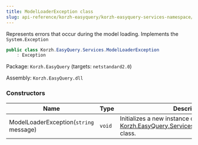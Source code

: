 ```yaml
---
title: ModelLoaderException class
slug: api-reference/korzh-easyquery/korzh-easyquery-services-namespace/modelloaderexception-class
---
```



Represents errors that occur during the model loading.  Implements the `System.Exception`
```csharp
public class Korzh.EasyQuery.Services.ModelLoaderException
    : Exception

```
Package: `Korzh.EasyQuery` (targets: `netstandard2.0`)

Assembly: `Korzh.EasyQuery.dll`

### Constructors

| Name | Type | Description | 
| --- | --- | --- | 
| ModelLoaderException(`string` message) | `void` | Initializes a new instance of the [Korzh.EasyQuery.Services.ModelLoaderException](/api-reference/korzh-easyquery/korzh-easyquery-services-namespace/modelloaderexception-class) class. |